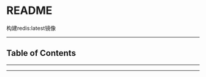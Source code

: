 # README

构建redis:latest镜像

---

## Table of Contents

<!-- vim-markdown-toc GFM -->

<!-- vim-markdown-toc -->

---

<!-- [![Build Status](https://travis-ci.org/YHYJ/MyDockerfile.svg?branch=redis_latest)](https://travis-ci.org/YHYJ/MyDockerfile) -->

---

